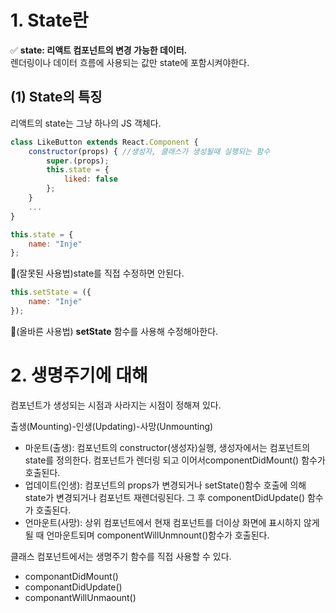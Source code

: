 # 1. State란
✅ **state: 리액트 컴포넌트의 변경 가능한 데이터.** <br>
렌더링이나 데이터 흐름에 사용되는 값만 state에 포함시켜야한다.
## (1) State의 특징
리액트의 state는 그냥 하나의 JS 객체다. 
```jsx
class LikeButton extends React.Component {
    constructor(props) { //생성자, 클래스가 생성될때 실행되는 함수
        super.(props);
        this.state = {
            liked: false
        };
    }
    ...
}
```
```jsx
this.state = {
    name: "Inje"
};
```
🔼(잘못된 사용법)state를 직접 수정하면 안된다.
```js
this.setState = ({
    name: "Inje"
});
```
🔼(올바른 사용법) **setState** 함수를 사용해 수정해아한다.

# 2. 생명주기에 대해
컴포넌트가 생성되는 시점과 사라지는 시점이 정해져 있다. 

출생(Mounting)-인생(Updating)-사망(Unmounting)

+ 마운트(출생): 컴포넌트의 constructor(생성자)실행, 생성자에서는 컴포넌트의 state를 정의한다. 컴포넌트가 렌더링 되고 이어서componentDidMount() 함수가 호출된다. 
+ 업데이트(인생): 컴포넌트의 props가 변경되거나 setState()함수 호출에 의해 state가 변경되거나 컴포넌트 재렌더링된다. 그 후 componentDidUpdate() 함수가 호출된다. 
+ 언마운트(사망): 상위 컴포넌트에서 현재 컴포넌트를 더이상 화면에 표시하지 않게 될 때 언마운트되며 componentWillUnmnount()함수가 호출된다.

클래스 컴포넌트에서는 생명주기 함수를 직접 사용할 수 있다.
+ componantDidMount()
+ componantDidUpdate()
+ componantWillUnmaount()


